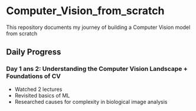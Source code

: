 # Computer_Vision_from_scratch

This repository documents my journey of building a Computer Vision model from scratch

## Daily Progress

### Day 1 ans 2: Understanding the Computer Vision Landscape + Foundations of CV

- Watched 2 lectures
- Revisited basics of ML
- Researched causes for complexity in biological image analysis

